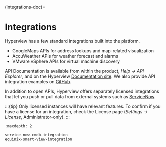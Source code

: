(integrations-doc)=

# Integrations

Hyperview has a few standard integrations built into the platform.

- GoogleMaps APIs for address lookups and map-related visualization
- AccuWeather APIs for weather forecast and alarms
- VMware vSphere APIs for virtual machine discovery

API Documentation is available from within the product, *Help -> API Explorer*, and on the Hyperview [Documentation site](#index-doc). We also provide API integration examples on [GitHub](https://github.com/HyperviewHQ).

In addition to open APIs, Hyperview offers separately licensed integrations that let you push or pull data from external systems such as [ServiceNow](https://www.servicenow.com/).

:::{tip}
Only licensed instances will have relevant features. To confirm if you have a license for an integration, check the License page (*Settings → License*, Administrator-only).
:::

```{toctree}
:maxdepth: 2

service-now-cmdb-integration
equinix-smart-view-integration
```
